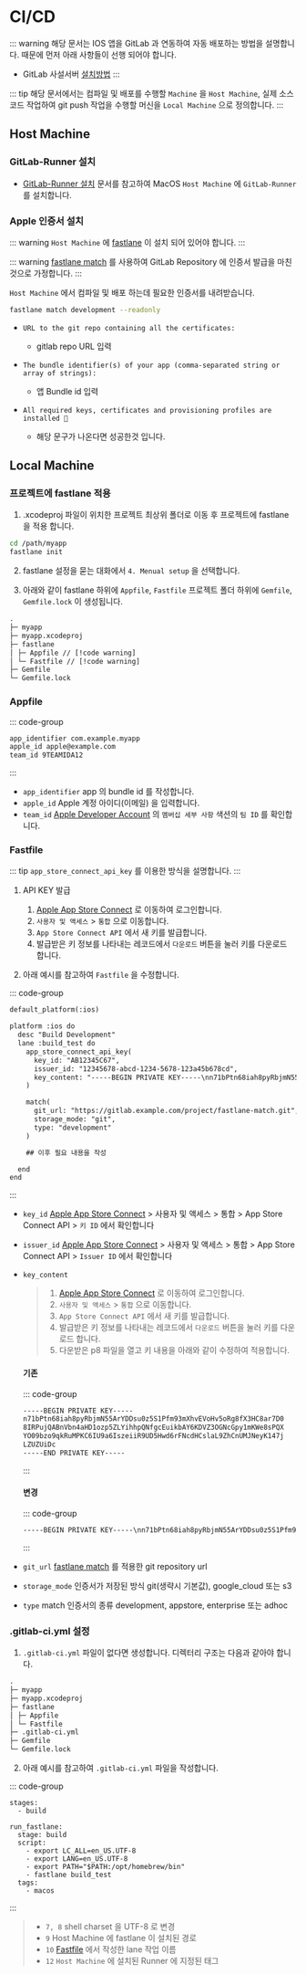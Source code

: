 # CI/CD

::: warning
해당 문서는 IOS 앱을 GitLab 과 연동하여 자동 배포하는 방법을 설명합니다. 때문에 먼저 아래 사항들이 선행 되어야 합니다.
* GitLab 사설서버 [설치방법](../dockerswarm/gitlab.md)
:::

::: tip
해당 문서에서는 컴파일 및 배포를 수행할 `Machine` 을 `Host Machine`, 실제 소스코드 작업하여 git push 작업을 수행할 머신을 `Local Machine` 으로 정의합니다.
:::

## Host Machine
### GitLab-Runner 설치
* [GitLab-Runner 설치](./gitlab-runner.md) 문서를 참고하여 MacOS `Host Machine` 에 `GitLab-Runner` 를 설치합니다.

### Apple 인증서 설치
::: warning
`Host Machine` 에 [fastlane](https://github.com/fastlane/fastlane) 이 설치 되어 있어야 합니다.
:::

::: warning
[fastlane match](./fastlane-match.md) 를 사용하여 GitLab Repository 에 인증서 발급을 마친것으로 가정합니다. 
:::

`Host Machine` 에서 컴파일 및 배포 하는데 필요한 인증서를 내려받습니다.
``` bash
fastlane match development --readonly
```

* `URL to the git repo containing all the certificates:`
  - gitlab repo URL 입력

* `The bundle identifier(s) of your app (comma-separated string or array of strings):`
  - 앱 Bundle id 입력

* `All required keys, certificates and provisioning profiles are installed 🙌`
  - 해당 문구가 나온다면 성공한것 입니다.

## Local Machine
### 프로젝트에 fastlane 적용

1. .xcodeproj 파일이 위치한 프로젝트 최상위 폴더로 이동 후 프로젝트에 fastlane 을 적용 합니다.

``` bash
cd /path/myapp
fastlane init
```

2. fastlane 설정을 묻는 대화에서 `4. Menual setup` 을 선택합니다.

3. 아래와 같이 fastlane 하위에 `Appfile`, `Fastfile` 프로젝트 폴더 하위에 `Gemfile`, `Gemfile.lock` 이 생성됩니다. 

``` txt {4-8}
.
├─ myapp
├─ myapp.xcodeproj
├─ fastlane
│ ├─ Appfile // [!code warning]
│ └─ Fastfile // [!code warning]
├─ Gemfile
└─ Gemfile.lock
```

### Appfile

::: code-group
``` txt [Appfile]
app_identifier com.example.myapp
apple_id apple@example.com
team_id 9TEAMIDA12
```
:::

* `app_identifier` app 의 bundle id 를 작성합니다.
* `apple_id` Apple 계정 아이디(이메일) 을 입력합니다.
* `team_id` [Apple Developer Account](https://developer.apple.com/account) 의 `멤버십 세부 사항` 색션의 `팀 ID` 를 확인합니다. 

### Fastfile
::: tip
`app_store_connect_api_key` 를 이용한 방식을 설명합니다.
:::

1. API KEY 발급
    1. [Apple App Store Connect](https://appstoreconnect.apple.com/) 로 이동하여 로그인합니다.
    2. `사용자 및 액세스` > `통합` 으로 이동합니다.
    3. `App Store Connect API` 에서 새 키를 발급합니다.
    4. 발급받은 키 정보를 나타내는 레코드에서 `다운로드` 버튼을 눌러 키를 다운로드 합니다.

2. 아래 예시를 참고하여 `Fastfile` 을 수정합니다.

::: code-group
``` txt [Fastfile] {6-10,12-16}
default_platform(:ios)

platform :ios do
  desc "Build Development"
  lane :build_test do
    app_store_connect_api_key(
      key_id: "AB12345C67",
      issuer_id: "12345678-abcd-1234-5678-123a45b678cd",
      key_content: "-----BEGIN PRIVATE KEY-----\nn71bPtn68iah8pyRbjmN55ArYDDsu0z5S1Pfm93mXhvEVoHv5oRg8fX3HC8ar7D0\n8IRPujQABnVbn4aHD1ozp5ZLYihhpQNfgcEuikbAY6KDVZ3OGNcGpy1mKWe8sPQX\nYO09bzo9qkRuMPKC6IU9a6IszeiiR9UD5Hwd6rFNcdHCslaL9ZhCnUMJNeyK147j\nLZUZUiDc\n-----END PRIVATE KEY-----"
    )

    match(
      git_url: "https://gitlab.example.com/project/fastlane-match.git",
      storage_mode: "git",
      type: "development"
    ) 

    ## 이후 필요 내용을 작성

  end
end
```
:::

* `key_id` [Apple App Store Connect](https://appstoreconnect.apple.com/) > 사용자 및 액세스 > 통합 > App Store Connect API > `키 ID` 에서 확인합니다
* `issuer_id` [Apple App Store Connect](https://appstoreconnect.apple.com/) > 사용자 및 액세스 > 통합 > App Store Connect API > `Issuer ID` 에서 확인합니다
* `key_content`
    > 1. [Apple App Store Connect](https://appstoreconnect.apple.com/) 로 이동하여 로그인합니다.
    > 2. `사용자 및 액세스` > `통합` 으로 이동합니다.
    > 3. `App Store Connect API` 에서 새 키를 발급합니다.
    > 4. 발급받은 키 정보를 나타내는 레코드에서 `다운로드` 버튼을 눌러 키를 다운로드 합니다.
    > 5. 다운받은 p8 파일을 열고 키 내용을 아래와 같이 수정하여 적용합니다.
    
    #### 기존
    ::: code-group
    ``` txt [AuthKey_AB12345C67.p8]
    -----BEGIN PRIVATE KEY-----
    n71bPtn68iah8pyRbjmN55ArYDDsu0z5S1Pfm93mXhvEVoHv5oRg8fX3HC8ar7D0
    8IRPujQABnVbn4aHD1ozp5ZLYihhpQNfgcEuikbAY6KDVZ3OGNcGpy1mKWe8sPQX
    YO09bzo9qkRuMPKC6IU9a6IszeiiR9UD5Hwd6rFNcdHCslaL9ZhCnUMJNeyK147j
    LZUZUiDc
    -----END PRIVATE KEY-----
    ```
    :::

    #### 변경
    ::: code-group
    ``` txt [key_content]
    -----BEGIN PRIVATE KEY-----\nn71bPtn68iah8pyRbjmN55ArYDDsu0z5S1Pfm93mXhvEVoHv5oRg8fX3HC8ar7D0\n8IRPujQABnVbn4aHD1ozp5ZLYihhpQNfgcEuikbAY6KDVZ3OGNcGpy1mKWe8sPQX\nYO09bzo9qkRuMPKC6IU9a6IszeiiR9UD5Hwd6rFNcdHCslaL9ZhCnUMJNeyK147j\nLZUZUiDc\n-----END PRIVATE KEY-----
    ```
    :::
* `git_url` [fastlane match](./fastlane-match.md) 를 적용한 git repository url
* `storage_mode` 인증서가 저장된 방식 git(생략시 기본값), google_cloud 또는 s3
* `type` match 인증서의 종류 development, appstore, enterprise 또는 adhoc

### .gitlab-ci.yml 설정
1. `.gitlab-ci.yml` 파일이 없다면 생성합니다. 디렉터리 구조는 다음과 같아야 합니다.

``` txt {7}
.
├─ myapp
├─ myapp.xcodeproj
├─ fastlane
│ ├─ Appfile
│ └─ Fastfile
├─ .gitlab-ci.yml
├─ Gemfile
└─ Gemfile.lock
```

2. 아래 예시를 참고하여 `.gitlab-ci.yml` 파일을 작성합니다.

::: code-group
```yml:line-numbers [.gitlab-ci.yml] {7-10,12}
stages:
  - build

run_fastlane:
  stage: build
  script:
    - export LC_ALL=en_US.UTF-8
    - export LANG=en_US.UTF-8
    - export PATH="$PATH:/opt/homebrew/bin" 
    - fastlane build_test
  tags:
    - macos
```
:::

> * `7, 8` shell charset 을 UTF-8 로 변경
> * `9`  Host Machine 에 fastlane 이 설치된 경로
> * `10` [Fastfile](#fastfile) 에서 작성한 lane 작업 이름
> * `12` `Host Machine` 에 설치된 Runner 에 지정된 태그